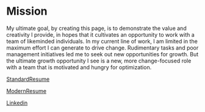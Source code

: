# Mission

My ultimate goal, by creating this page, is to demonstrate the value and creativity I provide, in hopes that it cultivates an opportunity to work with a team of likeminded individuals. In my current line of work, I am limited in the maximum effort I can generate to drive change. Rudimentary tasks and poor management initiatives led me to seek out new opportunities for growth. But the ultimate growth opportunity I see is a new, more change-focused role with a team that is motivated and hungry for optimization. 

[StandardResume](Résumé/Standard.pdf)

[ModernResume](Résumé/Modern.pdf)

[Linkedin](https://www.linkedin.com/in/rabracho/)
